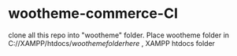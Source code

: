# wootheme-commerce-CI
clone all this repo into "wootheme" folder. Place wootheme folder in C://XAMPP/htdocs/*woothemefolderhere* , XAMPP htdocs folder
